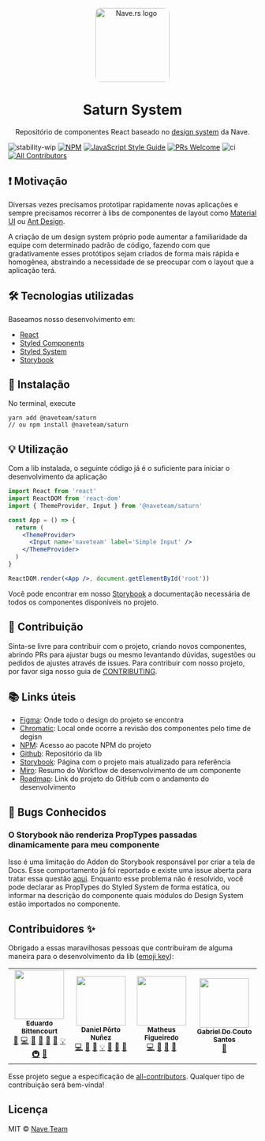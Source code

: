 <p align="center">
  <a href="https://nave.rs/" rel="noopener" target="_blank"><img width="150" style="border-radius: 10px;" src="https://avatars3.githubusercontent.com/u/33161449?s=200&v=4" alt="Nave.rs logo"></a></p>
</p>

<h1 align="center">Saturn System</h1>

<p align="center">Repositório de componentes React baseado no <a href='https://www.figma.com/file/O3bKxIcsj2rc1FNIRclJyT/Design-System'>design system</a> da Nave.</p>

![stability-wip](https://img.shields.io/badge/stability-work_in_progress-lightgrey.svg)
[![NPM](https://img.shields.io/npm/v/@naveteam/saturn.svg)](https://www.npmjs.com/package/@naveteam/saturn)
[![JavaScript Style Guide](https://img.shields.io/badge/code_style-standard-brightgreen.svg)](https://standardjs.com)
[![PRs Welcome](https://img.shields.io/badge/PRs-welcome-brightgreen.svg?style=flat)](http://makeapullrequest.com)
![ci](https://github.com/naveteam/saturn-system/workflows/ci/badge.svg)
[![All Contributors](https://img.shields.io/github/all-contributors/naveteam/saturn-system?color=purple)](#contributors-)

## ❗️ Motivação

Diversas vezes precisamos prototipar rapidamente novas aplicações e sempre precisamos recorrer à libs de componentes de layout como [Material UI](https://material-ui.com/pt/) ou [Ant Design](https://ant.design/).

A criação de um design system próprio pode aumentar a familiaridade da equipe com determinado padrão de código, fazendo com que gradativamente esses protótipos sejam criados de forma mais rápida e homogênea, abstraindo a necessidade de se preocupar com o layout que a aplicação terá.

## 🛠 Tecnologias utilizadas

Baseamos nosso desenvolvimento em:

- [React](https://reactjs.org/)
- [Styled Components](https://www.styled-components.com/)
- [Styled System](https://styled-system.com/)
- [Storybook](https://github.com/storybooks/storybook)

## 🚀 Instalação

No terminal, execute

```shell
yarn add @naveteam/saturn
// ou npm install @naveteam/saturn
```

## 💡 Utilização

Com a lib instalada, o seguinte código já é o suficiente para iniciar o desenvolvimento da aplicação

```jsx
import React from 'react'
import ReactDOM from 'react-dom'
import { ThemeProvider, Input } from '@naveteam/saturn'

const App = () => {
  return (
    <ThemeProvider>
      <Input name='naveteam' label='Simple Input' />
    </ThemeProvider>
  )
}

ReactDOM.render(<App />, document.getElementById('root'))
```

Você pode encontrar em nosso [Storybook](https://naveteam.github.io/saturn-system) a documentação necessária de todos os componentes disponíveis no projeto.

## 🤝 Contribuição

Sinta-se livre para contribuir com o projeto, criando novos componentes, abrindo PRs para ajustar bugs ou mesmo levantando dúvidas, sugestões ou pedidos de ajustes através de issues. Para contribuir com nosso projeto, por favor siga nosso guia de [CONTRIBUTING](CONTRIBUTING.md).

## 📚 Links úteis

- [Figma](https://www.figma.com/file/O3bKxIcsj2rc1FNIRclJyT/Design-System): Onde todo o design do projeto se encontra
- [Chromatic](https://www.chromatic.com/builds?appId=5ee911f58891670022043e8a): Local onde ocorre a revisão dos componentes pelo time de degisn
- [NPM](https://www.npmjs.com/package/@naveteam/saturn): Acesso ao pacote NPM do projeto
- [Github](https://github.com/naveteam/saturn-system): Repositório da lib
- [Storybook](https://naveteam.github.io/saturn-system): Página com o projeto mais atualizado para referência
- [Miro](https://miro.com/app/board/o9J_kqytVp0=): Resumo do Workflow de desenvolvimento de um componente
- [Roadmap](https://github.com/naveteam/saturn-system/projects/2): Link do projeto do GitHub com o andamento do desenvolvimento

## 🐛 Bugs Conhecidos

### O Storybook não renderiza PropTypes passadas dinamicamente para meu componente

Isso é uma limitação do Addon do Storybook responsável por criar a tela de Docs. Esse comportamento já foi reportado e existe uma issue aberta para tratar essa questão [aqui](https://github.com/storybookjs/storybook/issues/10536). Enquanto esse problema não é resolvido, você pode declarar as PropTypes do Styled System de forma estática, ou informar na descrição do componente quais módulos do Design System estão importados no componente.

## Contribuidores ✨

Obrigado a essas maravilhosas pessoas que contribuíram de alguma maneira para o desenvolvimento da lib ([emoji key](https://allcontributors.org/docs/en/emoji-key)):

<!-- ALL-CONTRIBUTORS-LIST:START - Do not remove or modify this section -->
<!-- prettier-ignore-start -->
<!-- markdownlint-disable -->
<table>
  <tr>
    <td align="center"><a href="http://bittencourt.dev"><img src="https://avatars1.githubusercontent.com/u/25224459?v=4" width="100px;" alt=""/><br /><sub><b>Eduardo Bittencourt</b></sub></a><br /><a href="https://github.com/naveteam/nave-kit/commits?author=eduardobittencourt" title="Documentation">📖</a> <a href="https://github.com/naveteam/nave-kit/commits?author=eduardobittencourt" title="Code">💻</a> <a href="#ideas-eduardobittencourt" title="Ideas, Planning, & Feedback">🤔</a> <a href="#maintenance-eduardobittencourt" title="Maintenance">🚧</a> <a href="https://github.com/naveteam/nave-kit/pulls?q=is%3Apr+reviewed-by%3Aeduardobittencourt" title="Reviewed Pull Requests">👀</a> <a href="https://github.com/naveteam/nave-kit/issues?q=author%3Aeduardobittencourt" title="Bug reports">🐛</a> <a href="#example-eduardobittencourt" title="Examples">💡</a> <a href="#infra-eduardobittencourt" title="Infrastructure (Hosting, Build-Tools, etc)">🚇</a> <a href="#talk-eduardobittencourt" title="Talks">📢</a></td>
    <td align="center"><a href="https://github.com/dpnunez"><img src="https://avatars2.githubusercontent.com/u/46852072?v=4" width="100px;" alt=""/><br /><sub><b>Daniel Pôrto Nuñez</b></sub></a><br /><a href="https://github.com/naveteam/nave-kit/commits?author=dpnunez" title="Code">💻</a> <a href="https://github.com/naveteam/nave-kit/issues?q=author%3Adpnunez" title="Bug reports">🐛</a> <a href="https://github.com/naveteam/nave-kit/commits?author=dpnunez" title="Documentation">📖</a> <a href="#example-dpnunez" title="Examples">💡</a> <a href="#ideas-dpnunez" title="Ideas, Planning, & Feedback">🤔</a> <a href="#maintenance-dpnunez" title="Maintenance">🚧</a> <a href="https://github.com/naveteam/nave-kit/pulls?q=is%3Apr+reviewed-by%3Adpnunez" title="Reviewed Pull Requests">👀</a></td>
    <td align="center"><a href="https://github.com/mathfigue"><img src="https://avatars2.githubusercontent.com/u/51998795?v=4" width="100px;" alt=""/><br /><sub><b>Matheus Figueiredo</b></sub></a><br /><a href="https://github.com/naveteam/nave-kit/commits?author=mathfigue" title="Code">💻</a> <a href="#ideas-mathfigue" title="Ideas, Planning, & Feedback">🤔</a> <a href="#maintenance-mathfigue" title="Maintenance">🚧</a> <a href="https://github.com/naveteam/nave-kit/pulls?q=is%3Apr+reviewed-by%3Amathfigue" title="Reviewed Pull Requests">👀</a></td>
    <td align="center"><a href="https://github.com/gabrieldocouto"><img src="https://avatars0.githubusercontent.com/u/40507979?v=4" width="100px;" alt=""/><br /><sub><b>Gabriel Do Couto Santos</b></sub></a><br /><a href="https://github.com/naveteam/nave-kit/commits?author=gabrieldocouto" title="Documentation">📖</a></td>
  </tr>
</table>

<!-- markdownlint-enable -->
<!-- prettier-ignore-end -->
<!-- ALL-CONTRIBUTORS-LIST:END -->

Esse projeto segue a especificação de [all-contributors](https://github.com/all-contributors/all-contributors). Qualquer tipo de contribuição será bem-vinda!

## Licença

MIT © [Nave Team](https://github.com/naveteam)
